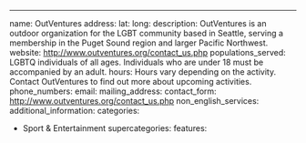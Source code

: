 ---
name: OutVentures
address:
lat:
long:
description: OutVentures is an outdoor organization for the LGBT community based in Seattle, serving a membership in the Puget Sound region and larger Pacific Northwest.
website: http://www.outventures.org/contact_us.php
populations_served: LGBTQ individuals of all ages. Individuals who are under 18 must be accompanied by an adult.
hours: Hours vary depending on the activity. Contact OutVentures to find out more about upcoming activities.
phone_numbers:
email: 
mailing_address:
contact_form: <http://www.outventures.org/contact_us.php>
non_english_services: 
additional_information: 
categories:
  - Sport & Entertainment
supercategories:
features: